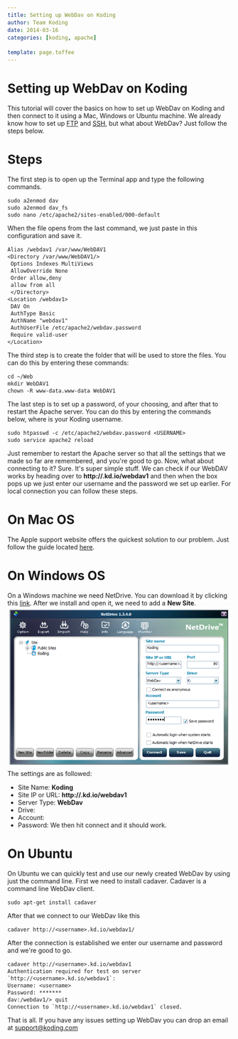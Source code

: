 ```yaml
---
title: Setting up WebDav on Koding
author: Team Koding
date: 2014-03-16
categories: [koding, apache]

template: page.toffee
---
```


# Setting up WebDav on Koding

This tutorial will cover the basics on how to set up WebDav on Koding and then connect to it using a Mac, Windows or Ubuntu machine. We already know how to set up [FTP](/faq/how-do-i-set-up-my-ftp/) and [SSH](http://learn.koding.com/ssh-into-your-koding-vm/), but what about WebDav? Just follow the steps below. 

# Steps

The first step is to open up the Terminal app and type the following commands. 
    
    
    sudo a2enmod dav
    sudo a2enmod dav_fs
    sudo nano /etc/apache2/sites-enabled/000-default

When the file opens from the last command, we just paste in this configuration and save it. 
    
    
    Alias /webdav1 /var/www/WebDAV1
    <Directory /var/www/WebDAV1/>
     Options Indexes MultiViews
     AllowOverride None
     Order allow,deny
     allow from all
     </Directory>
    <Location /webdav1>
     DAV On
     AuthType Basic
     AuthName "webdav1"
     AuthUserFile /etc/apache2/webdav.password
     Require valid-user
    </Location>

The third step is to create the folder that will be used to store the files. You can do this by entering these commands: 
    
    
    cd ~/Web
    mkdir WebDAV1
    chown -R www-data.www-data WebDAV1

The last step is to set up a password, of your choosing, and after that to restart the Apache server. You can do this by entering the commands below, where is your Koding username. 
    
    
    sudo htpasswd -c /etc/apache2/webdav.password <USERNAME>
    sudo service apache2 reload

Just remember to restart the Apache server so that all the settings that we made so far are remembered, and you're good to go. Now, what about connecting to it? Sure. It's super simple stuff. We can check if our WebDAV works by heading over to **http://<username>.kd.io/webdav1** and then when the box pops up we just enter our username and the password we set up earlier. For local connection you can follow these steps. 

# On Mac OS

The Apple support website offers the quickest solution to our problem. Just follow the guide located [here](http://support.apple.com/kb/PH10744). 

# On Windows OS

On a Windows machine we need NetDrive. You can download it by clicking this 
[link](https://s3.amazonaws.com/_NetDrive/NetDrive-SETUP.exe). After we install 
and open it, we need to add a **New Site**. ![netdrive](netdrive.png) The 
settings are as followed: 

  * Site Name: **Koding**
  * Site IP or URL: **http://<username>.kd.io/webdav1**
  * Server Type: **WebDav**
  * Drive: **<choose one>**
  * Account: **<username>**
  * Password: **<password we set earlier>**
We then hit connect and it should work. 

# On Ubuntu

On Ubuntu we can quickly test and use our newly created WebDav by using just the command line. First we need to install cadaver. Cadaver is a command line WebDav client. 
    
    
    sudo apt-get install cadaver

After that we connect to our WebDav like this 
    
    
    cadaver http://<username>.kd.io/webdav1/

After the connection is established we enter our username and password and we're good to go. 
    
    
    cadaver http://<username>.kd.io/webdav1
    Authentication required for test on server `http://<username>.kd.io/webdav1`:
    Username: <username>
    Password: *******
    dav:/webdav1/> quit
    Connection to `http://<username>.kd.io/webdav1` closed.

That is all. If you have any issues setting up WebDav you can drop an email at [support@koding.com](mailto:support@koding.com)
